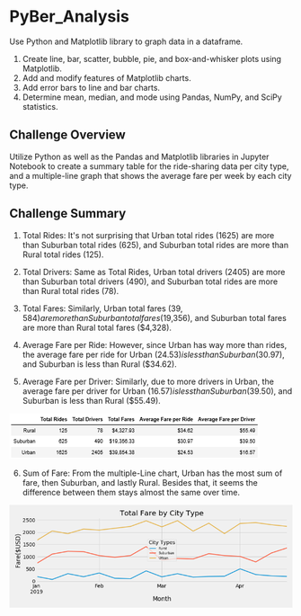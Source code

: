 # PyBer_Analysis
Use Python and Matplotlib library to graph data in a dataframe.

1. Create line, bar, scatter, bubble, pie, and box-and-whisker plots using Matplotlib.
2. Add and modify features of Matplotlib charts.
3. Add error bars to line and bar charts.
4. Determine mean, median, and mode using Pandas, NumPy, and SciPy statistics.

## Challenge Overview
Utilize Python as well as the Pandas and Matplotlib libraries in Jupyter Notebook to create a summary table for the ride-sharing data per city type, and a multiple-line graph that shows the average fare per week by each city type.

## Challenge Summary
1. Total Rides: It's not surprising that Urban total rides (1625) are more than Suburban total rides (625), and Suburban total rides are more than Rural total rides (125).

2. Total Drivers: Same as Total Rides, Urban total drivers (2405) are more than Suburban total drivers (490), and Suburban total rides are more than Rural total rides (78).

3. Total Fares: Similarly, Urban total fares ($39,584) are more than Suburban total fares ($19,356), and Suburban total fares are more than Rural total fares ($4,328).

4. Average Fare per Ride: However, since Urban has way more than rides, the average fare per ride for Urban ($24.53) is less than Suburban ($30.97), and Suburban is less than Rural ($34.62).

5. Average Fare per Driver: Similarly, due to more drivers in Urban, the average fare per driver for Urban ($16.57) is less than Suburban ($39.50), and Suburban is less than Rural ($55.49).

![](Chart.PNG)

6. Sum of Fare: From the multiple-Line chart, Urban has the most sum of fare, then Suburban, and lastly Rural. Besides that, it seems the difference between them stays almost the same over time. 

![](Challenge.png)
